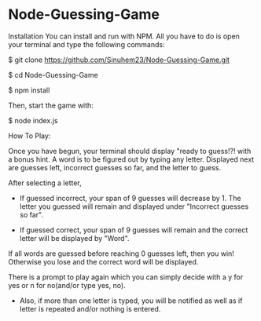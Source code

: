 # Node-Guessing-Game

Installation
You can install and run with NPM. All you have to do is open your terminal and type the following commands:

$ git clone https://github.com/Sinuhem23/Node-Guessing-Game.git

$ cd Node-Guessing-Game

$ npm install

Then, start the game with:

$ node index.js


How To Play:

Once you have begun, your terminal should display "ready to guess!?! with a bonus hint. A word is to be figured out by typing any letter. Displayed next are guesses left, incorrect guesses so far, and the letter to guess. 

After selecting a letter,

* If guessed incorrect, your span of 9 guesses will decrease by 1. The letter you guessed will remain and displayed under "Incorrect guesses so far". 

* If guessed correct, your span of 9 guesses will remain and the correct letter will be displayed by "Word".

If all words are guessed before reaching 0 guesses left, then you win! Otherwise you lose and the correct word will be displayed.

There is a prompt to play again which you can simply decide with a y for yes or n for no(and/or type yes, no).

* Also, if more than one letter is typed, you will be notified as well as if letter is repeated and/or nothing is entered.